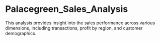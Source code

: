 # Palacegreen_Sales_Analysis
This analysis provides insight into the sales performance across various dimensions, including transactions, profit by region, and customer demographics.

